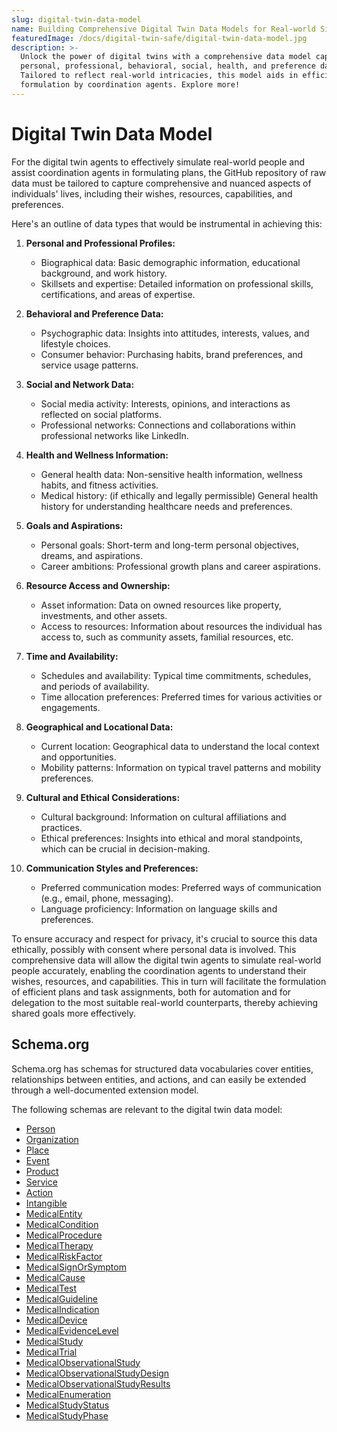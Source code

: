 ```yaml
---
slug: digital-twin-data-model
name: Building Comprehensive Digital Twin Data Models for Real-world Simulation
featuredImage: /docs/digital-twin-safe/digital-twin-data-model.jpg
description: >-
  Unlock the power of digital twins with a comprehensive data model capturing
  personal, professional, behavioral, social, health, and preference data.
  Tailored to reflect real-world intricacies, this model aids in efficient plan
  formulation by coordination agents. Explore more!
---
```


# Digital Twin Data Model

For the digital twin agents to effectively simulate real-world people and assist coordination agents in formulating plans, the GitHub repository of raw data must be tailored to capture comprehensive and nuanced aspects of individuals' lives, including their wishes, resources, capabilities, and preferences.

Here's an outline of data types that would be instrumental in achieving this:

1. **Personal and Professional Profiles:**

   - Biographical data: Basic demographic information, educational background, and work history.
   - Skillsets and expertise: Detailed information on professional skills, certifications, and areas of expertise.

2. **Behavioral and Preference Data:**

   - Psychographic data: Insights into attitudes, interests, values, and lifestyle choices.
   - Consumer behavior: Purchasing habits, brand preferences, and service usage patterns.

3. **Social and Network Data:**

   - Social media activity: Interests, opinions, and interactions as reflected on social platforms.
   - Professional networks: Connections and collaborations within professional networks like LinkedIn.

4. **Health and Wellness Information:**

   - General health data: Non-sensitive health information, wellness habits, and fitness activities.
   - Medical history: (if ethically and legally permissible) General health history for understanding healthcare needs and preferences.

5. **Goals and Aspirations:**

   - Personal goals: Short-term and long-term personal objectives, dreams, and aspirations.
   - Career ambitions: Professional growth plans and career aspirations.

6. **Resource Access and Ownership:**

   - Asset information: Data on owned resources like property, investments, and other assets.
   - Access to resources: Information about resources the individual has access to, such as community assets, familial resources, etc.

7. **Time and Availability:**

   - Schedules and availability: Typical time commitments, schedules, and periods of availability.
   - Time allocation preferences: Preferred times for various activities or engagements.

8. **Geographical and Locational Data:**

   - Current location: Geographical data to understand the local context and opportunities.
   - Mobility patterns: Information on typical travel patterns and mobility preferences.

9. **Cultural and Ethical Considerations:**

   - Cultural background: Information on cultural affiliations and practices.
   - Ethical preferences: Insights into ethical and moral standpoints, which can be crucial in decision-making.

10. **Communication Styles and Preferences:**
    - Preferred communication modes: Preferred ways of communication (e.g., email, phone, messaging).
    - Language proficiency: Information on language skills and preferences.

To ensure accuracy and respect for privacy, it's crucial to source this data ethically, possibly with consent where personal data is involved. This comprehensive data will allow the digital twin agents to simulate real-world people accurately, enabling the coordination agents to understand their wishes, resources, and capabilities. This in turn will facilitate the formulation of efficient plans and task assignments, both for automation and for delegation to the most suitable real-world counterparts, thereby achieving shared goals more effectively.

## Schema.org

Schema.org has schemas for structured data vocabularies cover entities, relationships between entities, and actions, and can easily be extended through a well-documented extension model.

The following schemas are relevant to the digital twin data model:

- [Person](https://schema.org/Person)
- [Organization](https://schema.org/Organization)
- [Place](https://schema.org/Place)
- [Event](https://schema.org/Event)
- [Product](https://schema.org/Product)
- [Service](https://schema.org/Service)
- [Action](https://schema.org/Action)
- [Intangible](https://schema.org/Intangible)
- [MedicalEntity](https://schema.org/MedicalEntity)
- [MedicalCondition](https://schema.org/MedicalCondition)
- [MedicalProcedure](https://schema.org/MedicalProcedure)
- [MedicalTherapy](https://schema.org/MedicalTherapy)
- [MedicalRiskFactor](https://schema.org/MedicalRiskFactor)
- [MedicalSignOrSymptom](https://schema.org/MedicalSignOrSymptom)
- [MedicalCause](https://schema.org/MedicalCause)
- [MedicalTest](https://schema.org/MedicalTest)
- [MedicalGuideline](https://schema.org/MedicalGuideline)
- [MedicalIndication](https://schema.org/MedicalIndication)
- [MedicalDevice](https://schema.org/MedicalDevice)
- [MedicalEvidenceLevel](https://schema.org/MedicalEvidenceLevel)
- [MedicalStudy](https://schema.org/MedicalStudy)
- [MedicalTrial](https://schema.org/MedicalTrial)
- [MedicalObservationalStudy](https://schema.org/MedicalObservationalStudy)
- [MedicalObservationalStudyDesign](https://schema.org/MedicalObservationalStudyDesign)
- [MedicalObservationalStudyResults](https://schema.org/MedicalObservationalStudyResults)
- [MedicalEnumeration](https://schema.org/MedicalEnumeration)
- [MedicalStudyStatus](https://schema.org/MedicalStudyStatus)
- [MedicalStudyPhase](https://schema.org/MedicalStudyPhase)
